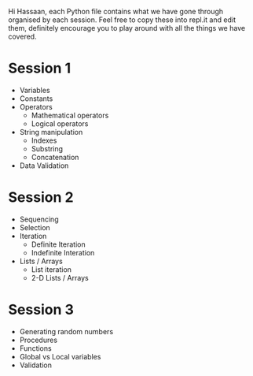Hi Hassaan, each Python file contains what we have gone through organised by each session.
Feel free to copy these into repl.it and edit them, definitely encourage you to play around with all the things we have covered.

# Session 1
* Variables
* Constants
* Operators
    * Mathematical operators
    * Logical operators
* String manipulation
    * Indexes
    * Substring
    * Concatenation
* Data Validation

# Session 2
* Sequencing
* Selection
* Iteration
    * Definite Iteration
    * Indefinite Interation
* Lists / Arrays
    * List iteration
    * 2-D Lists / Arrays

# Session 3
* Generating random numbers
* Procedures
* Functions
* Global vs Local variables
* Validation
